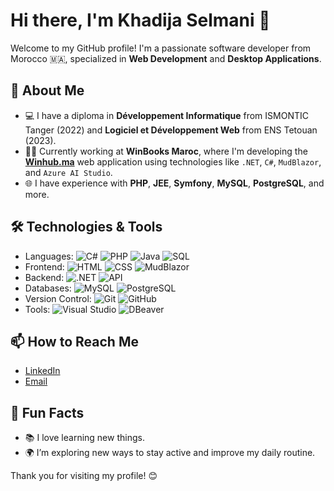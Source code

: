# Hi there, I'm Khadija Selmani 👋

Welcome to my GitHub profile! I'm a passionate software developer from Morocco 🇲🇦, specialized in **Web Development** and **Desktop Applications**.

## 🚀 About Me
- 💻 I have a diploma in **Développement Informatique** from ISMONTIC Tanger (2022) and **Logiciel et Développement Web** from ENS Tetouan (2023).
- 👨‍💻 Currently working at **WinBooks Maroc**, where I'm developing the **[Winhub.ma](https://app.winhub.ma/)** web application using technologies like `.NET`, `C#`, `MudBlazor`, and `Azure AI Studio`.
- 🌐 I have experience with **PHP**, **JEE**, **Symfony**, **MySQL**, **PostgreSQL**, and more.


## 🛠️ Technologies & Tools
- Languages: ![C#](https://img.shields.io/badge/-C%23-blue) ![PHP](https://img.shields.io/badge/-PHP-777BB4) ![Java](https://img.shields.io/badge/-Java-orange) ![SQL](https://img.shields.io/badge/-SQL-lightgrey)
- Frontend: ![HTML](https://img.shields.io/badge/-HTML-E34F26) ![CSS](https://img.shields.io/badge/-CSS-1572B6) ![MudBlazor](https://img.shields.io/badge/-MudBlazor-blue)
- Backend: ![.NET](https://img.shields.io/badge/-.NET-512BD4) ![API](https://img.shields.io/badge/-API-lightgrey)
- Databases: ![MySQL](https://img.shields.io/badge/-MySQL-4479A1) ![PostgreSQL](https://img.shields.io/badge/-PostgreSQL-336791)
- Version Control: ![Git](https://img.shields.io/badge/-Git-F05032) ![GitHub](https://img.shields.io/badge/-GitHub-181717)
- Tools: ![Visual Studio](https://img.shields.io/badge/-Visual%20Studio-5C2D91) ![DBeaver](https://img.shields.io/badge/-DBeaver-006699)

## 📫 How to Reach Me
- [LinkedIn](https://www.linkedin.com/in/khadija-selmani-745241222?utm_source=share&utm_campaign=share_via&utm_content=profile&utm_medium=ios_app)
- [Email](mailto:khadijaselmani518@gmail.com)

## 🌟 Fun Facts
- 📚 I love learning new things.
- 🌍 I’m exploring new ways to stay active and improve my daily routine.

Thank you for visiting my profile! 😊

